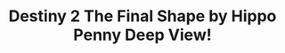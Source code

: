 ---
title: Destiny 2 The Final Shape by Hippo Penny Deep View!
layout: scoredetail
permalink: /meta-score/destiny-2-the-final-shape
header:
  teaser: /assets/images/destiny-2-the-final-shape.jpg
  video:
    id: dZrxWFrd1zQ
    provider: youtube
---